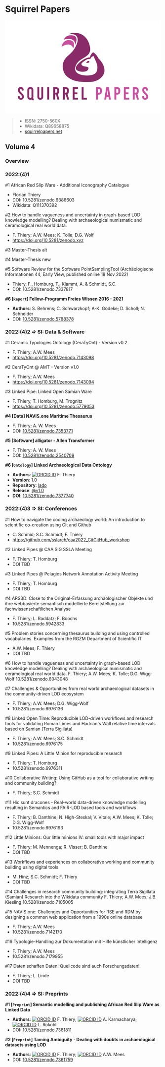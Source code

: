 # Squirrel Papers

![Squirrel Papers Logo](https://raw.githubusercontent.com/squirrelpapers/overview/main/docs/sqp_logo.png)

> * ISSN: 2750-560X
> * Wikidata: Q89658875
> * [squirrelpapers.net](https://squirrelpapers.net)

## Volume 4

### Overview

### 2022:(4)1

#1 African Red Slip Ware - Additional Iconography Catalogue
* Florian Thiery
* DOI: 10.5281/zenodo.6386603
* Wikidata: Q111370392

#2 How to handle vagueness and uncertainty in graph-based LOD knowledge modelling? Dealing with archaeological numismatic and ceramological real world data.
* F. Thiery; A.W. Mees; K. Tolle; D.G. Wolf
* https://doi.org/10.5281/zenodo.xyz

#3 Master-Thesis alt

#4 Master-Thesis new

#5 Software Review for the Software PointSamplingTool (Archäologische Informationen 44, Early View, published online 18 Nov 2022)
* Thiery, F., Homburg, T., Klammt, A. & Schmidt, S.C. 
* DOI: 10.5281/zenodo.7337817

**#6 [`Report`] Fellow-Programm Freies Wissen 2016 - 2021**
* **Authors**: S. Behrens; C. Schwarzkopf; A-K. Gödeke; D. Scholl; N. Schneider
* DOI: [10.5281/zenodo.5788378](https://doi.org/10.5281/zenodo.5788378)

### 2022:(4)2 => SI: Data & Software

#1 Ceramic Typologies Ontology (CeraTyOnt) - Version v0.2
* F. Thiery; A.W. Mees
* https://doi.org/10.5281/zenodo.7143098

#2 CeraTyOnt @ AMT - Version v1.0
* F. Thiery; A.W. Mees
* https://doi.org/10.5281/zenodo.7143094

#3 Linked Pipe: Linked Open Samian Ware
* F. Thiery, T. Homburg, M. Trognitz
* https://doi.org/10.5281/zenodo.5779053

**#4 [Data] NAVIS.one Maritime Thesaurus**
* F. Thiery; A. W. Mees
* DOI: [10.5281/zenodo.7353771](https://doi.org/10.5281/zenodo.7353771)

**#5 [Software] alligator - Allen Transformer**
* F. Thiery; A. W. Mees
* DOI: [10.5281/zenodo.2540709](https://doi.org/10.5281/zenodo.2540709)

**#6 [`Ontology`] Linked Archaeological Data Ontology**
* **Authors**: [![ORCID ID](http://info.orcid.org/wp-content/uploads/2019/11/orcid_16x16.png)](http://orcid.org/0000-0002-3246-3531) F. Thiery
* **Version**: 1.0
* **Repository**: [lado](https://github.com/archaeolink/lado/)
* **Release**: [@v1.0](https://github.com/archaeolink/lado/releases/tag/v1.0)
* **DOI**: [10.5281/zenodo.7377740](https://doi.org/10.5281/zenodo.7377740)

### 2022:(4)3 => SI: Conferences

#1 How to navigate the coding archaeology world: An introduction to scientific co-creation using Git and Github
* C. Schmid; S.C. Schmidt; F. Thiery
* https://github.com/sslarch/caa2022_GitGitHub_workshop

#2 Linked Pipes @ CAA SIG SSLA Meeting
* F. Thiery; T. Homburg
* DOI TBD

#3 Linked Pipes @ Pelagios Network Annotation Activity Meeting
* F. Thiery; T. Homburg
* DOI TBD

#4 ARS3D: Close to the Original-Erfassung archäologischer Objekte und ihre webbasierte semantisch modellierte Bereitstellung zur fachwissenschaftlichen Analyse
* F. Thiery; L. Raddatz; F. Boochs
* 10.5281/zenodo.5942833

#5 Problem stories concerning thesaurus building and using controlled vocabularies. Examples from the RGZM Department of Scientific IT
* A.W. Mees; F. Thiery
* DOI TBD

#6 How to handle vagueness and uncertainty in graph-based LOD knowledge modelling? Dealing with archaeological numismatic and ceramological real world data.
F. Thiery; A.W. Mees; K. Tolle; D.G. Wigg-Wolf
10.5281/zenodo.6043048

#7 Challenges & Opportunities from real world archaeological datasets in the community-driven LOD ecosystem
* F. Thiery; A.W. Mees; D.G. Wigg-Wolf
* 10.5281/zenodo.6976136

#8 Linked Open Time: Reproducible LOD-driven workflows and research tools for validating Roman Limes and Hadrian's Wall relative time intervals based on Samian (Terra Sigillata)
* F. Thiery; A.W. Mees; S.C. Schmidt
* 10.5281/zenodo.6976175

#9 Linked Pipes: A Little Minion for reproducible research
* F. Thiery; T. Homburg
* 10.5281/zenodo.6976311

#10 Collaborative Writing: Using GitHub as a tool for collaborative writing and community building?
* F. Thiery; S.C. Schmidt

#11 Hic sunt dracones - Real-world data-driven knowledge modelling resulting in Semantics and FAIR-LOD based tools and workflows
* F. Thiery; B. Danthine; N. High-Steskal; V. Vitale; A.W. Mees; K. Tolle; D.G. Wigg-Wolf
* 10.5281/zenodo.6976193

#12 Little Minions: Our little minions IV: small tools with major impact
* F. Thiery; M. Mennenga; R. Visser; B. Danthine
* DOI TBD

#13 Workflows and experiences on collaborative working and community building using digital tools
* M. Hinz; S.C. Schmidt; F. Thiery
* DOI TBD

#14 Challenges in research community building: integrating Terra Sigillata (Samian) Research into the Wikidata community
F. Thiery; A.W. Mees; J.B. Kiesling
10.5281/zenodo.7105005

#15 NAVIS.one: Challenges and Opportunities for RSE and RDM by designing a common web application from a 1990s online database
* F. Thiery; A.W. Mees
* 10.5281/zenodo.7142170

#16 Typologie-Handling zur Dokumentation mit Hilfe künstlicher Intelligenz
* F. Thiery; A.W. Mees
* 10.5281/zenodo.7179955

#17 Daten schaffen Daten! Quellcode sind auch Forschungsdaten!
* F. Thiery; L. Linde
* DOI TBD

### 2022:(4)4 => SI: Preprints

**#1 [`Preprint`] Semantic modelling and publishing African Red Slip Ware as Linked Data**
* **Authors**: [![ORCID ID](http://info.orcid.org/wp-content/uploads/2019/11/orcid_16x16.png)](http://orcid.org/0000-0002-3246-3531) F. Thiery; [![ORCID ID](http://info.orcid.org/wp-content/uploads/2019/11/orcid_16x16.png)](http://orcid.org/0000-0003-2822-7648) A. Karmacharya; [![ORCID ID](http://info.orcid.org/wp-content/uploads/2019/11/orcid_16x16.png)](http://orcid.org/0000-0003-1631-9115) L. Rokohl 
* DOI: [10.5281/zenodo.7361811](https://doi.org/10.5281/zenodo.7361811)

**#2 [`Preprint`] Taming Ambiguity - Dealing with doubts in archaeological datasets using LOD**
* **Authors**: [![ORCID ID](http://info.orcid.org/wp-content/uploads/2019/11/orcid_16x16.png)](http://orcid.org/0000-0002-3246-3531) F. Thiery; [![ORCID ID](http://info.orcid.org/wp-content/uploads/2019/11/orcid_16x16.png)](http://orcid.org/0000-0002-7634-5342) A.W. Mees
* DOI: [10.5281/zenodo.7361759](https://doi.org/10.5281/zenodo.7361759)